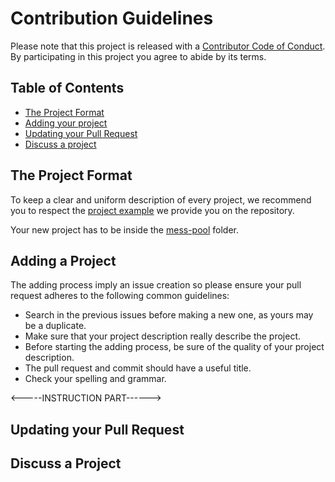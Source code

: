 # Contribution Guidelines

Please note that this project is released with a [Contributor Code of Conduct](code-of-conduct.md). By participating in this project you agree to abide by its terms.

## Table of Contents

- [The Project Format](#the-project-format)
- [Adding your project](#adding-a-project)
- [Updating your Pull Request](#updating-your-pull-request)
- [Discuss a project](#discuss-a-project)

## The Project Format

To keep a clear and uniform description of every project, we recommend you to respect the
[project example](sample-ressource.md) we provide you on the repository.

Your new project has to be inside the [mess-pool](mess-pool) folder.


## Adding a Project

The adding process imply an issue creation so please ensure your pull request adheres to the following
common guidelines:

- Search in the previous issues before making a new one, as yours may be a duplicate.
- Make sure that your project description really describe the project.
- Before starting the adding process, be sure of the quality of your project description.
- The pull request and commit should have a useful title.
- Check your spelling and grammar.

<-----INSTRUCTION PART------>

## Updating your Pull Request

## Discuss a Project
